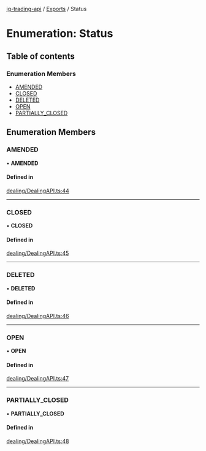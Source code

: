 [ig-trading-api](../README.md) / [Exports](../modules.md) / Status

# Enumeration: Status

## Table of contents

### Enumeration Members

- [AMENDED](Status.md#amended)
- [CLOSED](Status.md#closed)
- [DELETED](Status.md#deleted)
- [OPEN](Status.md#open)
- [PARTIALLY_CLOSED](Status.md#partially_closed)

## Enumeration Members

### AMENDED

• **AMENDED**

#### Defined in

[dealing/DealingAPI.ts:44](https://github.com/bennycode/ig-trading-api/blob/0c7d281/src/dealing/DealingAPI.ts#L44)

---

### CLOSED

• **CLOSED**

#### Defined in

[dealing/DealingAPI.ts:45](https://github.com/bennycode/ig-trading-api/blob/0c7d281/src/dealing/DealingAPI.ts#L45)

---

### DELETED

• **DELETED**

#### Defined in

[dealing/DealingAPI.ts:46](https://github.com/bennycode/ig-trading-api/blob/0c7d281/src/dealing/DealingAPI.ts#L46)

---

### OPEN

• **OPEN**

#### Defined in

[dealing/DealingAPI.ts:47](https://github.com/bennycode/ig-trading-api/blob/0c7d281/src/dealing/DealingAPI.ts#L47)

---

### PARTIALLY_CLOSED

• **PARTIALLY_CLOSED**

#### Defined in

[dealing/DealingAPI.ts:48](https://github.com/bennycode/ig-trading-api/blob/0c7d281/src/dealing/DealingAPI.ts#L48)
